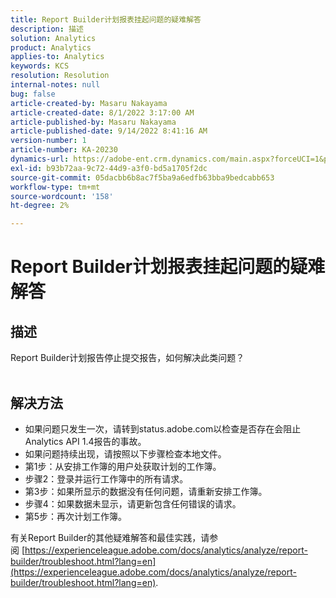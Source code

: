 ```yaml
---
title: Report Builder计划报表挂起问题的疑难解答
description: 描述
solution: Analytics
product: Analytics
applies-to: Analytics
keywords: KCS
resolution: Resolution
internal-notes: null
bug: false
article-created-by: Masaru Nakayama
article-created-date: 8/1/2022 3:17:00 AM
article-published-by: Masaru Nakayama
article-published-date: 9/14/2022 8:41:16 AM
version-number: 1
article-number: KA-20230
dynamics-url: https://adobe-ent.crm.dynamics.com/main.aspx?forceUCI=1&pagetype=entityrecord&etn=knowledgearticle&id=bd999166-4811-ed11-b83d-00224808629f
exl-id: b93b72aa-9c72-44d9-a3f0-bd5a1705f2dc
source-git-commit: 05dacbb6b8ac7f5ba9a6edfb63bba9bedcabb653
workflow-type: tm+mt
source-wordcount: '158'
ht-degree: 2%

---
```


# Report Builder计划报表挂起问题的疑难解答

## 描述

Report Builder计划报告停止提交报告，如何解决此类问题？
<br> 

## 解决方法


- 如果问题只发生一次，请转到status.adobe.com以检查是否存在会阻止Analytics API 1.4报告的事故。
- 如果问题持续出现，请按照以下步骤检查本地文件。
- 第1步：从安排工作簿的用户处获取计划的工作簿。
- 步骤2：登录并运行工作簿中的所有请求。
- 第3步：如果所显示的数据没有任何问题，请重新安排工作簿。
- 步骤4：如果数据未显示，请更新包含任何错误的请求。
- 第5步：再次计划工作簿。


有关Report Builder的其他疑难解答和最佳实践，请参阅 [https://experienceleague.adobe.com/docs/analytics/analyze/report-builder/troubleshoot.html?lang=en](https://experienceleague.adobe.com/docs/analytics/analyze/report-builder/troubleshoot.html?lang=en).
